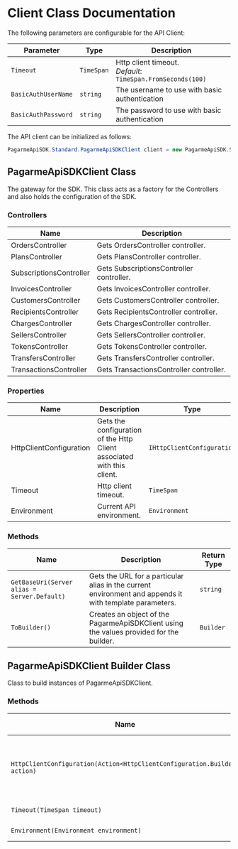 
# Client Class Documentation

The following parameters are configurable for the API Client:

| Parameter | Type | Description |
|  --- | --- | --- |
| `Timeout` | `TimeSpan` | Http client timeout.<br>*Default*: `TimeSpan.FromSeconds(100)` |
| `BasicAuthUserName` | `string` | The username to use with basic authentication |
| `BasicAuthPassword` | `string` | The password to use with basic authentication |

The API client can be initialized as follows:

```csharp
PagarmeApiSDK.Standard.PagarmeApiSDKClient client = new PagarmeApiSDK.Standard.PagarmeApiSDKClient.Builder().Build();
```

## PagarmeApiSDKClient Class

The gateway for the SDK. This class acts as a factory for the Controllers and also holds the configuration of the SDK.

### Controllers

| Name | Description |
|  --- | --- |
| OrdersController | Gets OrdersController controller. |
| PlansController | Gets PlansController controller. |
| SubscriptionsController | Gets SubscriptionsController controller. |
| InvoicesController | Gets InvoicesController controller. |
| CustomersController | Gets CustomersController controller. |
| RecipientsController | Gets RecipientsController controller. |
| ChargesController | Gets ChargesController controller. |
| SellersController | Gets SellersController controller. |
| TokensController | Gets TokensController controller. |
| TransfersController | Gets TransfersController controller. |
| TransactionsController | Gets TransactionsController controller. |

### Properties

| Name | Description | Type |
|  --- | --- | --- |
| HttpClientConfiguration | Gets the configuration of the Http Client associated with this client. | `IHttpClientConfiguration` |
| Timeout | Http client timeout. | `TimeSpan` |
| Environment | Current API environment. | `Environment` |

### Methods

| Name | Description | Return Type |
|  --- | --- | --- |
| `GetBaseUri(Server alias = Server.Default)` | Gets the URL for a particular alias in the current environment and appends it with template parameters. | `string` |
| `ToBuilder()` | Creates an object of the PagarmeApiSDKClient using the values provided for the builder. | `Builder` |

## PagarmeApiSDKClient Builder Class

Class to build instances of PagarmeApiSDKClient.

### Methods

| Name | Description | Return Type |
|  --- | --- | --- |
| `HttpClientConfiguration(Action<HttpClientConfiguration.Builder> action)` | Gets the configuration of the Http Client associated with this client. | `Builder` |
| `Timeout(TimeSpan timeout)` | Http client timeout. | `Builder` |
| `Environment(Environment environment)` | Current API environment. | `Builder` |

